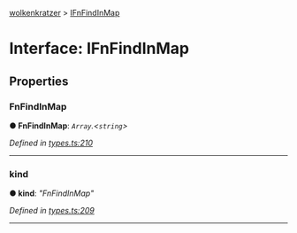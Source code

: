 [wolkenkratzer](../README.md) > [IFnFindInMap](../interfaces/ifnfindinmap.md)



# Interface: IFnFindInMap


## Properties
<a id="fnfindinmap"></a>

###  FnFindInMap

**●  FnFindInMap**:  *`Array`.<`string`>* 

*Defined in [types.ts:210](https://github.com/arminhammer/wolkenkratzer/blob/25ba479/src/types.ts#L210)*





___

<a id="kind"></a>

###  kind

**●  kind**:  *"FnFindInMap"* 

*Defined in [types.ts:209](https://github.com/arminhammer/wolkenkratzer/blob/25ba479/src/types.ts#L209)*





___


